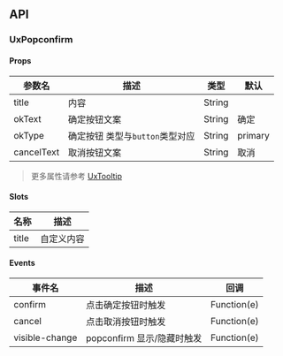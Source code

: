 ## API

### UxPopconfirm

#### Props

| 参数名     | 描述                            | 类型   | 默认    |
| ---------- | ------------------------------- | ------ | ------- |
| title      | 内容                            | String |         |
| okText     | 确定按钮文案                    | String | 确定    |
| okType     | 确定按钮 类型与`button`类型对应 | String | primary |
| cancelText | 取消按钮文案                    | String | 取消    |

> 更多属性请参考 [UxTooltip](http://uxcool.cnsuning.com/vue/index.html#/components/tooltip)

#### Slots

| 名称  | 描述       |
| ----- | ---------- |
| title | 自定义内容 |

#### Events

| 事件名         | 描述                       | 回调        |
| -------------- | -------------------------- | ----------- |
| confirm        | 点击确定按钮时触发         | Function(e) |
| cancel         | 点击取消按钮时触发         | Function(e) |
| visible-change | popconfirm 显示/隐藏时触发 | Function(e) |
